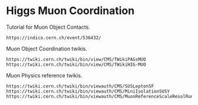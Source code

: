 # Higgs Muon Coordination

Tutorial for Muon Object Contacts.

    https://indico.cern.ch/event/536432/

Muon Object Coordination twikis.

    https://twiki.cern.ch/twiki/bin/view/CMS/TWikiPAGsMUO
    https://twiki.cern.ch/twiki/bin/view/CMS/TWikiHIG-MUO

Muon Physics reference twikis.

    https://twiki.cern.ch/twiki/bin/viewauth/CMS/SUSLeptonSF
    https://twiki.cern.ch/twiki/bin/viewauth/CMS/MiniIsolationSUSY
    https://twiki.cern.ch/twiki/bin/viewauth/CMS/MuonReferenceScaleResolRun2

